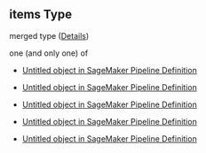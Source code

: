 ## items Type

merged type ([Details](pipeline-definition-definitions-conditionstep-properties-arguments-properties-elsesteps-items.md))

one (and only one) of

*   [Untitled object in SageMaker Pipeline Definition](pipeline-definition-definitions-trainingstep.md "check type definition")

*   [Untitled object in SageMaker Pipeline Definition](pipeline-definition-definitions-failstep.md "check type definition")

*   [Untitled object in SageMaker Pipeline Definition](pipeline-definition-definitions-processingstep.md "check type definition")

*   [Untitled object in SageMaker Pipeline Definition](pipeline-definition-definitions-transformstep.md "check type definition")

*   [Untitled object in SageMaker Pipeline Definition](pipeline-definition-definitions-registermodelstep.md "check type definition")

